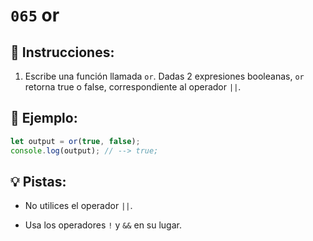 # `065` or

## 📝 Instrucciones:

1. Escribe una función llamada `or`. Dadas 2 expresiones booleanas, `or` retorna true o false, correspondiente al operador `||`.

## 📎 Ejemplo:

```Javascript
let output = or(true, false);
console.log(output); // --> true;
```

## 💡 Pistas:

+ No utilices el operador `||`.

+ Usa los operadores `!` y `&&` en su lugar.
